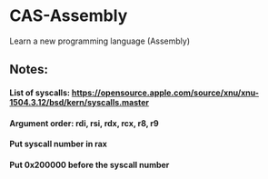 # CAS-Assembly
Learn a new programming language (Assembly)

## Notes:
#### List of syscalls: https://opensource.apple.com/source/xnu/xnu-1504.3.12/bsd/kern/syscalls.master

#### Argument order: rdi, rsi, rdx, rcx, r8, r9
#### Put syscall number in rax
#### Put 0x200000 before the syscall number

